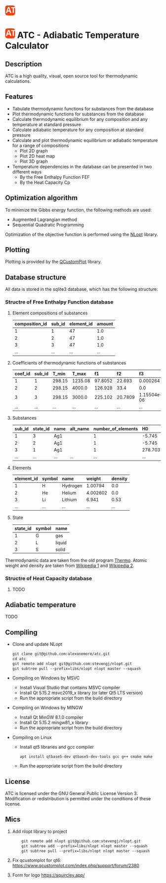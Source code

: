 ![atc logo](images/logo_atc.svg) 

# ![atc logo](images/logo_atc.svg) ATC - Adiabatic Temperature Calculator

## Description

ATC is a high quality, visual, open source tool for thermodynamic calculations.

## Features

* Tabulate thermodynamic functions for substances from the database
* Plot thermodynamic functions for substances from the database
* Calculate thermodynamic equilibrium for any composition and any temperature at standard pressure
* Calculate adiabatic temperature for any composition at standard pressure
* Calculate and plot thermodynamic equilibrium or adiabatic temperature for a range of compositions
	* Plot 2D graph
	* Plot 2D heat map
	* Plot 3D graph
* Temperature dependencies in the database can be presented in two different ways
	* By the Free Enthalpy Function FEF
	* By the Heat Capacity Cp

## Optimization algorithm

To minimize the Gibbs energy function, the following methods are used:

* Augmented Lagrangian method
* Sequential Quadratic Programming

Optimization of the objective function is performed using the [NLopt](http://github.com/stevengj/nlopt) library.

## Plotting

Plotting is provided by the [QCustomPlot](https://www.qcustomplot.com/) library.

## Database structure

All data is stored in the sqlite3 database, which has the following structure:

### Structre of Free Enthalpy Function database

1. Element compositions of substances

	|composition_id |sub_id |element_id |amount |
	|---------------|-------|-----------|-------|
	|1              |1      |47         |1.0    |
	|2              |2      |47         |1.0    |
	|3              |3      |47         |1.0    |
	|...            |...    |...        |...    |

2. Coefficients of thermodynamic functions of substances

	|coef_id |sub_id |T_min  |T_max   |f1      |f2      |f3          |f4           |f5        |f6        |f7       |
	|--------|-------|-------|--------|--------|--------|------------|-------------|----------|----------|---------|
	|1       |1      |298.15 |1235.08 |97.8052 |22.693  |0.000264    |0.115144     |34.605    |0.0       |0.0      |
	|2       |2      |298.15 |4000.0  |126.928 |33.4    |0.0         |-0.186133    |0.0       |0.0       |0.0      |
	|3       |3      |298.15 |3000.0  |225.102 |20.7809 |1.15504e-06 |-0.000189049 |0.0561557 |-0.126879 |0.131983 |
	|...     |...    |...    |...     |...     |...     |...         |...          |...       |...       |...      |

3. Substances

	|sub_id |state_id |name |alt_name |number_of_elements |H0      |T_min  |T_max   |ranges |weight  |source |
	|-------|---------|-----|---------|-------------------|--------|-------|--------|-------|--------|-------|
	|1      |3        |Ag1  |         |1                  |-5.745  |298.15 |1235.08 |1      |107.868 |2349   |
	|2      |2        |Ag1  |         |1                  |-5.745  |298.15 |4000.0  |1      |107.868 |2349   |
	|3      |1        |Ag1  |         |1                  |278.703 |298.15 |10000.0 |2      |107.868 |2350   |
	|...    |...      |...  |...      |...                |...     |...    |...     |...    |...     |...    |

4. Elements

	|element_id |symbol |name     |weight   |density |
	|-----------|-------|---------|---------|--------|
	|1          |H      |Hydrogen |1.00794  |0.0     |
	|2          |He     |Helium   |4.002602 |0.0     |
	|3          |Li     |Lithium  |6.941    |0.53    |
	|...        |...    |...      |...      |...     |

5. State

	|state_id |symbol |name   |
	|---------|-------|-------|
	|1        |G      |gas    |
	|2        |L      |liquid |
	|3        |S      |solid  |

Thermodynamic data are taken from the old program [Thermo](http://www.ism.ac.ru/). Atomic weight and density are taken from [Wikipedia 1](https://en.wikipedia.org/wiki/List_of_chemical_elements) and [Wikipedia 2](https://en.wikipedia.org/wiki/Standard_atomic_weight).

### Structre of Heat Capacity database

1. TODO

## Adiabatic temperature

TODO

## Compiling

+ Clone and update NLopt

	```shell
	git clone git@github.com:alexonemore/atc.git
	cd atc
	git remote add nlopt git@github.com:stevengj/nlopt.git
	git subtree pull --prefix=libs/nlopt nlopt master --squash
	```

+ Compiling on Windows by MSVC
	+ Install Visual Studio that contains MSVC compiler
	+ Install Qt 5.15.2 msvc2019_x library (or later Qt5 LTS version)
	+ Run the appropriate script from the build directory

+ Compiling on Windows by MINGW
	+ Install Qt MinGW 8.1.0 compiler
	+ Install Qt 5.15.2 mingw81_x library
	+ Run the appropriate script from the build directory

+ Compiling on Linux
	+ Install qt5 libraries and gcc compiler
		```shell
		apt install qtbase5-dev qtbase5-dev-tools gcc g++ cmake make
		```
	+ Run the appropriate script from the build directory

## License

ATC is licensed under the GNU General Public License Version 3.
Modification or redistribution is permitted under the conditions of these license.

## Mics

1. Add nlopt library to project
	
	```shell
		git remote add nlopt git@github.com:stevengj/nlopt.git
		git subtree add --prefix=libs/nlopt nlopt master --squash
		git subtree pull --prefix=libs/nlopt nlopt master --squash
	```

2. Fix qcustomplot for qt6:
	https://www.qcustomplot.com/index.php/support/forum/2380

3. Form for logo
	https://squircley.app/

